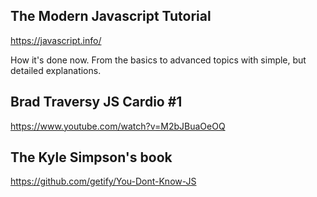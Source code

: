 ## The Modern Javascript Tutorial

https://javascript.info/

How it's done now. From the basics to advanced topics with simple, but detailed explanations.

## Brad Traversy JS Cardio #1

https://www.youtube.com/watch?v=M2bJBuaOeOQ

## The Kyle Simpson's book

https://github.com/getify/You-Dont-Know-JS
